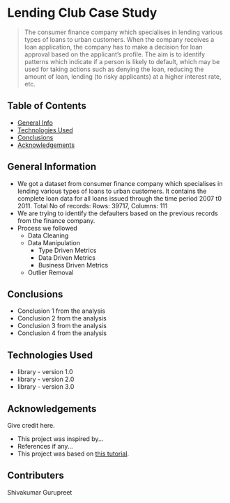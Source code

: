 # Lending Club Case Study
> The consumer finance company which specialises in lending various types of loans to urban customers. When the company receives a loan application, the company has to make a decision for loan approval based on the applicant’s profile. The aim is to identify patterns which indicate if a person is likely to default, which may be used for taking actions such as denying the loan, reducing the amount of loan, lending (to risky applicants) at a higher interest rate, etc.


## Table of Contents
* [General Info](#general-information)
* [Technologies Used](#technologies-used)
* [Conclusions](#conclusions)
* [Acknowledgements](#acknowledgements)

<!-- You can include any other section that is pertinent to your problem -->

## General Information
- We got a dataset from consumer finance company which specialises in lending various types of loans to urban customers. It contains the complete loan data for all loans issued through the time period 2007 t0 2011. Total No of records: Rows: 39717, Columns: 111
- We are trying to identify the defaulters based on the previous records from the finance company.
- Process we followed
  - Data Cleaning
  - Data Manipulation
    -  Type Driven Metrics
    -  Data Driven Metrics
    -  Business Driven Metrics
  - Outlier Removal

<!-- You don't have to answer all the questions - just the ones relevant to your project. -->

## Conclusions
- Conclusion 1 from the analysis
- Conclusion 2 from the analysis
- Conclusion 3 from the analysis
- Conclusion 4 from the analysis

<!-- You don't have to answer all the questions - just the ones relevant to your project. -->


## Technologies Used
- library - version 1.0
- library - version 2.0
- library - version 3.0

<!-- As the libraries versions keep on changing, it is recommended to mention the version of library used in this project -->

## Acknowledgements
Give credit here.
- This project was inspired by...
- References if any...
- This project was based on [this tutorial](https://www.example.com).


## Contributers
Shivakumar
Gurupreet


<!-- Optional -->
<!-- ## License -->
<!-- This project is open source and available under the [... License](). -->

<!-- You don't have to include all sections - just the one's relevant to your project -->
